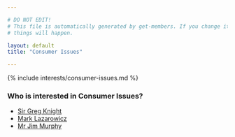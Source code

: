 ```yaml
---

# DO NOT EDIT!
# This file is automatically generated by get-members. If you change it, bad
# things will happen.

layout: default
title: "Consumer Issues"

---
```


{% include interests/consumer-issues.md %}

### Who is interested in Consumer Issues?


* [Sir Greg Knight](members/sir-greg-knight.html)
* [Mark Lazarowicz](members/mark-lazarowicz.html)
* [Mr Jim Murphy](members/mr-jim-murphy.html)
